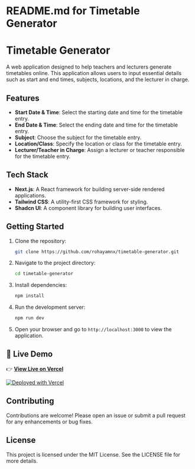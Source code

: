 # README.md for Timetable Generator

# Timetable Generator

A web application designed to help teachers and lecturers generate timetables online. This application allows users to input essential details such as start and end times, subjects, locations, and the lecturer in charge.

## Features

- **Start Date & Time**: Select the starting date and time for the timetable entry.
- **End Date & Time**: Select the ending date and time for the timetable entry.
- **Subject**: Choose the subject for the timetable entry.
- **Location/Class**: Specify the location or class for the timetable entry.
- **Lecturer/Teacher in Charge**: Assign a lecturer or teacher responsible for the timetable entry.

## Tech Stack

- **Next.js**: A React framework for building server-side rendered applications.
- **Tailwind CSS**: A utility-first CSS framework for styling.
- **Shadcn UI**: A component library for building user interfaces.

## Getting Started

1. Clone the repository:
   ```bash
   git clone https://github.com/rohayamnx/timetable-generator.git
   ```

2. Navigate to the project directory:
   ```bash
   cd timetable-generator
   ```

3. Install dependencies:
   ```bash
   npm install
   ```

4. Run the development server:
   ```bash
   npm run dev
   ```

5. Open your browser and go to `http://localhost:3000` to view the application.

## 🚀 Live Demo
👉 **[View Live on Vercel](https://timetable-generator-hv8etwkom-rohayamnxs-projects.vercel.app//)**  

[![Deployed with Vercel](https://vercel.com/button)](https://vercel.com/new)

## Contributing

Contributions are welcome! Please open an issue or submit a pull request for any enhancements or bug fixes.

## License

This project is licensed under the MIT License. See the LICENSE file for more details.